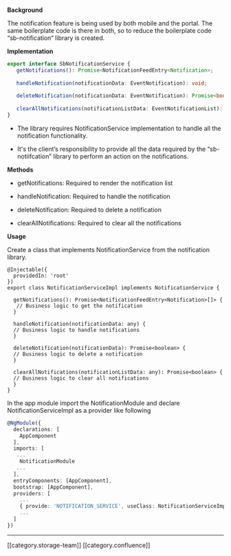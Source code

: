  **Background** 

The notification feature is being used by both mobile and the portal. The same boilerplate code is there in both, so to reduce the boilerplate code “sb-notification“ library is created.

 **Implementation** 


```typescript
export interface SbNotificationService {
   getNotifications(): Promise<NotificationFeedEntry<Notification>;
  
   handleNotification(notificationData: EventNotification): void;
  
   deleteNotification(notificationData: EventNotification): Promise<boolean>;
  
   clearAllNotifications(notificationListData: EventNotificationList): Promise<boolean>;
}
```

* The library requires  NotificationService implementation to handle all the notification functionality. 


* It's the client’s responsibility to provide all the data required by the “sb-notiifcation” library to perform an action on the notifications.



 **Methods** 


* getNotifications: Required to render the notification list


* handleNotification: Required to handle the notification


* deleteNotification: Required to delete a notification


* clearAllNotifications: Required to clear all the notifications



 **Usage** 

Create a class that implements NotificationService from the notification library.


```
@Injectable({
  providedIn: 'root'
})
export class NotificationServiceImpl implements NotificationService {

  getNotifications(): Promise<NotificationFeedEntry<Notification>[]> {
   // Business logic to get the notification
  }

  handleNotification(notificationData: any) {
  // Business logic to handle notifications
  }

  deleteNotification(notificationData): Promise<boolean> {
  // Business logic to delete a notification
  }

  clearAllNotifications(notificationListData: any): Promise<boolean> {
  // Business logic to clear all notifications
  }
}
```
In the app module import the NotificationModule and declare   NotificationServiceImpl as a provider like following


```typescript
@NgModule({
  declarations: [
    AppComponent
  ],
  imports: [
   ...
    NotificationModule
   ...
  ],
  entryComponents: [AppComponent],
  bootstrap: [AppComponent],
  providers: [
    ...
    { provide: 'NOTIFICATION_SERVICE', useClass: NotificationServiceImpl }
    ...
  ]
})
```


*****

[[category.storage-team]] 
[[category.confluence]] 

